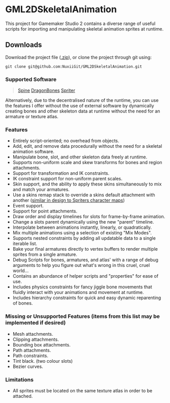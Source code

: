 # GML2DSkeletalAnimation

This project for Gamemaker Studio 2 contains a diverse range of useful scripts for importing and manipulating skeletal animation sprites at runtime.

## Downloads

Download the project file ([.zip](https://github.com/NuxiiGit/GML2DSkeletalAnimation/archive/master.zip)), or clone the project through git using:

```
git clone git@github.com:NuxiiGit/GML2DSkeletalAnimation.git
```

### Supported Software

> [Spine](http://esotericsoftware.com/)
> [DragonBones](http://dragonbones.com)
> [Spriter](https://brashmonkey.com/)

Alternatively, due to the decentralised nature of the runtime, you can use the features I offer without the use of external software by dynamically creating bones and other skeleton data at runtime without the need for an armature or texture atlas.

### Features

- Entirely script-oriented; no overhead from objects.
- Add, edit, and remove data procedurally without the need for a skeletal animation software.
- Manipulate bone, slot, and other skeleton data freely at runtime.
- Supports non-uniform scale and skew transforms for bones and region attachments.
- Support for transformation and IK constraints.
- IK constraint support for non-uniform parent scales.
- Skin support, and the ability to apply these skins simultaneously to mix and match your armatures.
- Use a skins remap stack to override a skins default attachment with another ([similar in design to Spriters character maps](https://www.youtube.com/watch?v=NufHCAHrEdw))
- Event support.
- Support for point attachments.
- Draw order and display timelines for slots for frame-by-frame animation.
- Change a slots parent dynamically using the new "parent" timeline.
- Interpolate between animations instantly, linearly, or quadratically.
- Mix multiple animations using a selection of existing "Mix Modes".
- Supports nested constraints by adding all updatable data to a single iterable list.
- Bake your final armatures directly to vertex buffers to render multiple sprites from a single armature.
- Debug Scripts for bones, armatures, and atlas' with a range of debug arguments to help you figure out what's wrong in this cruel, cruel world...
- Contains an abundance of helper scripts and "properties" for ease of use.
- Includes physics constraints for fancy jiggle bone movements that fluidly interact with your animations and movement at runtime.
- Includes hierarchy constraints for quick and easy dynamic reparenting of bones.

### Missing or Unsupported Features (items from this list may be implemented if desired)
- Mesh attachments.
- Clipping attachments.
- Bounding box attachments.
- Path attachments.
- Path constraints.
- Tint black. (two colour slots)
- Bezier curves.

### Limitations
- All sprites must be located on the same texture atlas in order to be attached.